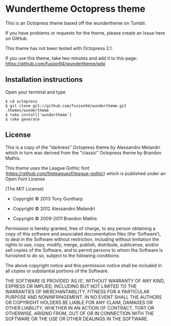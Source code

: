 # Wundertheme Octopress theme

This is an Octopress theme based off the wundertheme on Tumblr.

If you have problems or requests for the theme, please create an Issue here on GitHub. 

This theme has not been tested with Octopress 2.1.

If you use this theme, take two minutes and add it to this page: https://github.com/fusion94/wundertheme/wiki

## Installation instructions

Open your terminal and type

	$ cd octopress
	$ git clone git://github.com/fusion94/wundertheme.git .themes/wundertheme
	$ rake install['wundertheme']
	$ rake generate

## License

This is a copy of the "darkress" Octopress theme by Alessandro Melandri which in turn was derived from the "classic" Octopress theme by Brandon Mathis.

This theme uses the League Gothic font (https://github.com/theleagueof/league-gothic) which is published under an Open Font License

(The MIT License)

* Copyright © 2013 Tony Guntharp

* Copyright © 2012 Alessandro Melandri

* Copyright © 2009-2011 Brandon Mathis

Permission is hereby granted, free of charge, to any person obtaining a copy of this software and associated documentation files (the ‘Software’), to deal in the Software without restriction, including without limitation the rights to use, copy, modify, merge, publish, distribute, sublicense, and/or sell copies of the Software, and to permit persons to whom the Software is furnished to do so, subject to the following conditions:

The above copyright notice and this permission notice shall be included in all copies or substantial portions of the Software.

THE SOFTWARE IS PROVIDED ‘AS IS’, WITHOUT WARRANTY OF ANY KIND, EXPRESS OR IMPLIED, INCLUDING BUT NOT LIMITED TO THE WARRANTIES OF MERCHANTABILITY, FITNESS FOR A PARTICULAR PURPOSE AND NONINFRINGEMENT. IN NO EVENT SHALL THE AUTHORS OR COPYRIGHT HOLDERS BE LIABLE FOR ANY CLAIM, DAMAGES OR OTHER LIABILITY, WHETHER IN AN ACTION OF CONTRACT, TORT OR OTHERWISE, ARISING FROM, OUT OF OR IN CONNECTION WITH THE SOFTWARE OR THE USE OR OTHER DEALINGS IN THE SOFTWARE.
